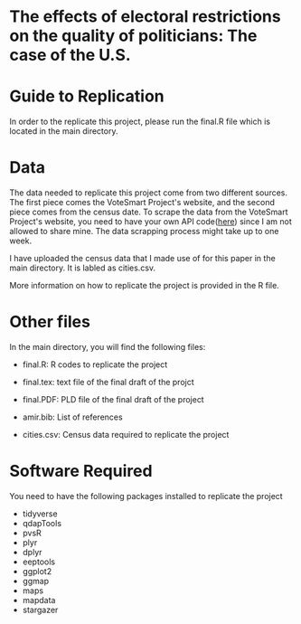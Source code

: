 # The effects of electoral restrictions on the quality of politicians: The case of the U.S.

# Guide to Replication
In order to the replicate this project, please run the final.R file which is located in the main directory.


# Data

The data needed to replicate this project come from two different sources. The first piece comes the VoteSmart Project's website, and the second piece comes from the census date. To scrape the data from the VoteSmart Project's website, you need to have your own API code([here](https://votesmart.org/share/api#.XNNvSI5Kg2w)) since I am not allowed to share mine. The data scrapping process might take up to one week.

I have uploaded the census data that I made use of for this paper in the main directory. It is labled as cities.csv.

More information on how to replicate the project is provided in the R file.

# Other files

In the main directory, you will find the following files:

* final.R:  R codes to replicate the project

* final.tex: text file of the final draft of the projct

* final.PDF: PLD file of the final draft of the project

* amir.bib: List of references

* cities.csv: Census data required to replicate the project

# Software Required

You need to have the following packages installed to replicate the project

* tidyverse
* qdapTools 
* pvsR
* plyr
* dplyr
* eeptools
* ggplot2
* ggmap
* maps
* mapdata
* stargazer
